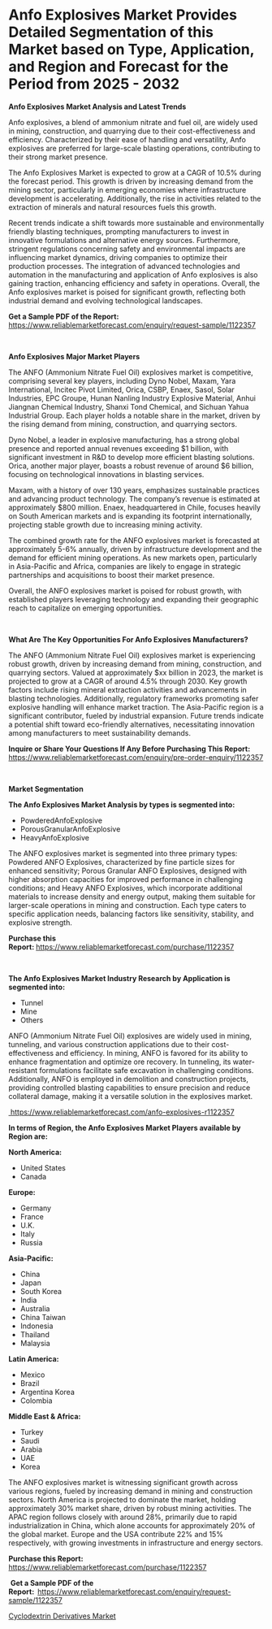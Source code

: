 <p><h1>Anfo Explosives Market Provides Detailed Segmentation of this Market based on Type, Application, and Region and Forecast for the Period from 2025 - 2032</h1></p><p><strong>Anfo Explosives Market Analysis and Latest Trends</strong></p>
<p><p>Anfo explosives, a blend of ammonium nitrate and fuel oil, are widely used in mining, construction, and quarrying due to their cost-effectiveness and efficiency. Characterized by their ease of handling and versatility, Anfo explosives are preferred for large-scale blasting operations, contributing to their strong market presence.</p><p>The Anfo Explosives Market is expected to grow at a CAGR of 10.5% during the forecast period. This growth is driven by increasing demand from the mining sector, particularly in emerging economies where infrastructure development is accelerating. Additionally, the rise in activities related to the extraction of minerals and natural resources fuels this growth. </p><p>Recent trends indicate a shift towards more sustainable and environmentally friendly blasting techniques, prompting manufacturers to invest in innovative formulations and alternative energy sources. Furthermore, stringent regulations concerning safety and environmental impacts are influencing market dynamics, driving companies to optimize their production processes. The integration of advanced technologies and automation in the manufacturing and application of Anfo explosives is also gaining traction, enhancing efficiency and safety in operations. Overall, the Anfo explosives market is poised for significant growth, reflecting both industrial demand and evolving technological landscapes.</p></p>
<p><strong>Get a Sample PDF of the Report:&nbsp;</strong> <a href="https://www.reliablemarketforecast.com/enquiry/request-sample/1122357?utm_campaign=3307&utm_medium=2&utm_source=Github&utm_content=ia&utm_term=31032025&utm_id=anfo-explosives">https://www.reliablemarketforecast.com/enquiry/request-sample/1122357</a></p>
<p>&nbsp;</p>
<p><strong>Anfo Explosives Major Market Players</strong></p>
<p><p>The ANFO (Ammonium Nitrate Fuel Oil) explosives market is competitive, comprising several key players, including Dyno Nobel, Maxam, Yara International, Incitec Pivot Limited, Orica, CSBP, Enaex, Sasol, Solar Industries, EPC Groupe, Hunan Nanling Industry Explosive Material, Anhui Jiangnan Chemical Industry, Shanxi Tond Chemical, and Sichuan Yahua Industrial Group. Each player holds a notable share in the market, driven by the rising demand from mining, construction, and quarrying sectors.</p><p>Dyno Nobel, a leader in explosive manufacturing, has a strong global presence and reported annual revenues exceeding $1 billion, with significant investment in R&D to develop more efficient blasting solutions. Orica, another major player, boasts a robust revenue of around $6 billion, focusing on technological innovations in blasting services.</p><p>Maxam, with a history of over 130 years, emphasizes sustainable practices and advancing product technology. The company’s revenue is estimated at approximately $800 million. Enaex, headquartered in Chile, focuses heavily on South American markets and is expanding its footprint internationally, projecting stable growth due to increasing mining activity.</p><p>The combined growth rate for the ANFO explosives market is forecasted at approximately 5-6% annually, driven by infrastructure development and the demand for efficient mining operations. As new markets open, particularly in Asia-Pacific and Africa, companies are likely to engage in strategic partnerships and acquisitions to boost their market presence.</p><p>Overall, the ANFO explosives market is poised for robust growth, with established players leveraging technology and expanding their geographic reach to capitalize on emerging opportunities.</p></p>
<p>&nbsp;</p>
<p><strong>What Are The Key Opportunities For Anfo Explosives Manufacturers?</strong></p>
<p><p>The ANFO (Ammonium Nitrate Fuel Oil) explosives market is experiencing robust growth, driven by increasing demand from mining, construction, and quarrying sectors. Valued at approximately $xx billion in 2023, the market is projected to grow at a CAGR of around 4.5% through 2030. Key growth factors include rising mineral extraction activities and advancements in blasting technologies. Additionally, regulatory frameworks promoting safer explosive handling will enhance market traction. The Asia-Pacific region is a significant contributor, fueled by industrial expansion. Future trends indicate a potential shift toward eco-friendly alternatives, necessitating innovation among manufacturers to meet sustainability demands.</p></p>
<p><strong>Inquire or Share Your Questions If Any Before Purchasing This Report:</strong> <a href="https://www.reliablemarketforecast.com/enquiry/pre-order-enquiry/1122357?utm_campaign=3307&utm_medium=2&utm_source=Github&utm_content=ia&utm_term=31032025&utm_id=anfo-explosives">https://www.reliablemarketforecast.com/enquiry/pre-order-enquiry/1122357</a></p>
<p>&nbsp;</p>
<p><strong>Market Segmentation</strong></p>
<p><strong>The Anfo Explosives Market Analysis by types is segmented into:</strong></p>
<p><ul><li>PowderedAnfoExplosive</li><li>PorousGranularAnfoExplosive</li><li>HeavyAnfoExplosive</li></ul></p>
<p><p>The ANFO explosives market is segmented into three primary types: Powdered ANFO Explosives, characterized by fine particle sizes for enhanced sensitivity; Porous Granular ANFO Explosives, designed with higher absorption capacities for improved performance in challenging conditions; and Heavy ANFO Explosives, which incorporate additional materials to increase density and energy output, making them suitable for larger-scale operations in mining and construction. Each type caters to specific application needs, balancing factors like sensitivity, stability, and explosive strength.</p></p>
<p><strong>Purchase this Report:&nbsp;</strong><a href="https://www.reliablemarketforecast.com/purchase/1122357?utm_campaign=3307&utm_medium=2&utm_source=Github&utm_content=ia&utm_term=31032025&utm_id=anfo-explosives">https://www.reliablemarketforecast.com/purchase/1122357</a></p>
<p>&nbsp;</p>
<p><strong>The Anfo Explosives Market Industry Research by Application is segmented into:</strong></p>
<p><ul><li>Tunnel</li><li>Mine</li><li>Others</li></ul></p>
<p><p>ANFO (Ammonium Nitrate Fuel Oil) explosives are widely used in mining, tunneling, and various construction applications due to their cost-effectiveness and efficiency. In mining, ANFO is favored for its ability to enhance fragmentation and optimize ore recovery. In tunneling, its water-resistant formulations facilitate safe excavation in challenging conditions. Additionally, ANFO is employed in demolition and construction projects, providing controlled blasting capabilities to ensure precision and reduce collateral damage, making it a versatile solution in the explosives market.</p></p>
<p><a href="https://www.reliablemarketforecast.com/anfo-explosives-r1122357?utm_campaign=3307&utm_medium=2&utm_source=Github&utm_content=ia&utm_term=31032025&utm_id=anfo-explosives">&nbsp;https://www.reliablemarketforecast.com/anfo-explosives-r1122357</a></p>
<p><strong>In terms of Region, the Anfo Explosives Market Players available by Region are:</strong></p>
<p>
    <p> <strong> North America: </strong>
        <ul>
            <li>United States</li>
            <li>Canada</li>
        </ul>
        </p> 
    <p> <strong> Europe: </strong>
        <ul>
            <li>Germany</li>
            <li>France</li>
            <li>U.K.</li>
            <li>Italy</li>
            <li>Russia</li>
        </ul>
        </p> 
    <p> <strong> Asia-Pacific: </strong>
        <ul>
            <li>China</li>
            <li>Japan</li>
            <li>South Korea</li>
            <li>India</li>
            <li>Australia</li>
            <li>China Taiwan</li>
            <li>Indonesia</li>
            <li>Thailand</li>
            <li>Malaysia</li>
        </ul>
        </p> 
    <p> <strong> Latin America: </strong>
        <ul>
            <li>Mexico</li>
            <li>Brazil</li>
            <li>Argentina Korea</li>
            <li>Colombia</li>
        </ul>
        </p> 
    <p> <strong> Middle East & Africa: </strong>
        <ul>
            <li>Turkey</li>
            <li>Saudi</li>
            <li>Arabia</li>
            <li>UAE</li>
            <li>Korea</li>
        </ul>
    </p>
    </p>
<p><p>The ANFO explosives market is witnessing significant growth across various regions, fueled by increasing demand in mining and construction sectors. North America is projected to dominate the market, holding approximately 30% market share, driven by robust mining activities. The APAC region follows closely with around 28%, primarily due to rapid industrialization in China, which alone accounts for approximately 20% of the global market. Europe and the USA contribute 22% and 15% respectively, with growing investments in infrastructure and energy sectors.</p></p>
<p><strong>Purchase this Report: </strong><a href="https://www.reliablemarketforecast.com/purchase/1122357?utm_campaign=3307&utm_medium=2&utm_source=Github&utm_content=ia&utm_term=31032025&utm_id=anfo-explosives">https://www.reliablemarketforecast.com/purchase/1122357</a></p>
<p>&nbsp;<strong>Get a Sample PDF of the Report:&nbsp;&nbsp;</strong><a href="https://www.reliablemarketforecast.com/enquiry/request-sample/1122357?utm_campaign=3307&utm_medium=2&utm_source=Github&utm_content=ia&utm_term=31032025&utm_id=anfo-explosives">https://www.reliablemarketforecast.com/enquiry/request-sample/1122357</a></p>
<p><strong></strong></p>
<p><p><a href="https://github.com/sirayedantte/Market-Research-Report-List-1/blob/main/cyclodextrin-derivatives-market.md?utm_campaign=3307&utm_medium=2&utm_source=Github&utm_content=ia&utm_term=31032025&utm_id=anfo-explosives">Cyclodextrin Derivatives Market</a></p></p>